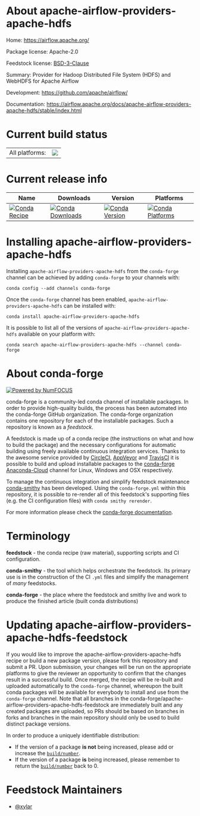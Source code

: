 About apache-airflow-providers-apache-hdfs
==========================================

Home: https://airflow.apache.org/

Package license: Apache-2.0

Feedstock license: [BSD-3-Clause](https://github.com/conda-forge/apache-airflow-providers-apache-hdfs-feedstock/blob/master/LICENSE.txt)

Summary: Provider for Hadoop Distributed File System (HDFS) and WebHDFS for Apache Airflow

Development: https://github.com/apache/airflow/

Documentation: https://airflow.apache.org/docs/apache-airflow-providers-apache-hdfs/stable/index.html

Current build status
====================


<table><tr><td>All platforms:</td>
    <td>
      <a href="https://dev.azure.com/conda-forge/feedstock-builds/_build/latest?definitionId=11927&branchName=master">
        <img src="https://dev.azure.com/conda-forge/feedstock-builds/_apis/build/status/apache-airflow-providers-apache-hdfs-feedstock?branchName=master">
      </a>
    </td>
  </tr>
</table>

Current release info
====================

| Name | Downloads | Version | Platforms |
| --- | --- | --- | --- |
| [![Conda Recipe](https://img.shields.io/badge/recipe-apache--airflow--providers--apache--hdfs-green.svg)](https://anaconda.org/conda-forge/apache-airflow-providers-apache-hdfs) | [![Conda Downloads](https://img.shields.io/conda/dn/conda-forge/apache-airflow-providers-apache-hdfs.svg)](https://anaconda.org/conda-forge/apache-airflow-providers-apache-hdfs) | [![Conda Version](https://img.shields.io/conda/vn/conda-forge/apache-airflow-providers-apache-hdfs.svg)](https://anaconda.org/conda-forge/apache-airflow-providers-apache-hdfs) | [![Conda Platforms](https://img.shields.io/conda/pn/conda-forge/apache-airflow-providers-apache-hdfs.svg)](https://anaconda.org/conda-forge/apache-airflow-providers-apache-hdfs) |

Installing apache-airflow-providers-apache-hdfs
===============================================

Installing `apache-airflow-providers-apache-hdfs` from the `conda-forge` channel can be achieved by adding `conda-forge` to your channels with:

```
conda config --add channels conda-forge
```

Once the `conda-forge` channel has been enabled, `apache-airflow-providers-apache-hdfs` can be installed with:

```
conda install apache-airflow-providers-apache-hdfs
```

It is possible to list all of the versions of `apache-airflow-providers-apache-hdfs` available on your platform with:

```
conda search apache-airflow-providers-apache-hdfs --channel conda-forge
```


About conda-forge
=================

[![Powered by NumFOCUS](https://img.shields.io/badge/powered%20by-NumFOCUS-orange.svg?style=flat&colorA=E1523D&colorB=007D8A)](http://numfocus.org)

conda-forge is a community-led conda channel of installable packages.
In order to provide high-quality builds, the process has been automated into the
conda-forge GitHub organization. The conda-forge organization contains one repository
for each of the installable packages. Such a repository is known as a *feedstock*.

A feedstock is made up of a conda recipe (the instructions on what and how to build
the package) and the necessary configurations for automatic building using freely
available continuous integration services. Thanks to the awesome service provided by
[CircleCI](https://circleci.com/), [AppVeyor](https://www.appveyor.com/)
and [TravisCI](https://travis-ci.com/) it is possible to build and upload installable
packages to the [conda-forge](https://anaconda.org/conda-forge)
[Anaconda-Cloud](https://anaconda.org/) channel for Linux, Windows and OSX respectively.

To manage the continuous integration and simplify feedstock maintenance
[conda-smithy](https://github.com/conda-forge/conda-smithy) has been developed.
Using the ``conda-forge.yml`` within this repository, it is possible to re-render all of
this feedstock's supporting files (e.g. the CI configuration files) with ``conda smithy rerender``.

For more information please check the [conda-forge documentation](https://conda-forge.org/docs/).

Terminology
===========

**feedstock** - the conda recipe (raw material), supporting scripts and CI configuration.

**conda-smithy** - the tool which helps orchestrate the feedstock.
                   Its primary use is in the construction of the CI ``.yml`` files
                   and simplify the management of *many* feedstocks.

**conda-forge** - the place where the feedstock and smithy live and work to
                  produce the finished article (built conda distributions)


Updating apache-airflow-providers-apache-hdfs-feedstock
=======================================================

If you would like to improve the apache-airflow-providers-apache-hdfs recipe or build a new
package version, please fork this repository and submit a PR. Upon submission,
your changes will be run on the appropriate platforms to give the reviewer an
opportunity to confirm that the changes result in a successful build. Once
merged, the recipe will be re-built and uploaded automatically to the
`conda-forge` channel, whereupon the built conda packages will be available for
everybody to install and use from the `conda-forge` channel.
Note that all branches in the conda-forge/apache-airflow-providers-apache-hdfs-feedstock are
immediately built and any created packages are uploaded, so PRs should be based
on branches in forks and branches in the main repository should only be used to
build distinct package versions.

In order to produce a uniquely identifiable distribution:
 * If the version of a package **is not** being increased, please add or increase
   the [``build/number``](https://conda.io/docs/user-guide/tasks/build-packages/define-metadata.html#build-number-and-string).
 * If the version of a package **is** being increased, please remember to return
   the [``build/number``](https://conda.io/docs/user-guide/tasks/build-packages/define-metadata.html#build-number-and-string)
   back to 0.

Feedstock Maintainers
=====================

* [@xylar](https://github.com/xylar/)

